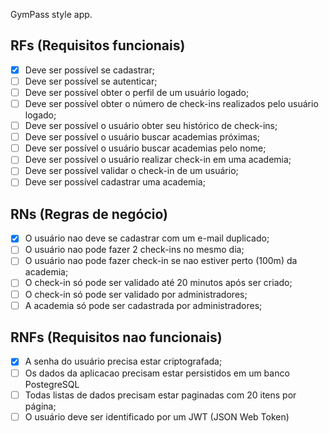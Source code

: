 

GymPass style app.

## RFs (Requisitos funcionais)

- [x] Deve ser possível se cadastrar;
- [ ] Deve ser possível se autenticar;
- [ ] Deve ser possível obter o perfil de um usuário logado;
- [ ] Deve ser possível obter o número de check-ins realizados pelo usuário logado;
- [ ] Deve ser possível o usuário obter seu histórico de check-ins;
- [ ] Deve ser possível o usuário buscar academias próximas;
- [ ] Deve ser possível o usuário buscar academias pelo nome;
- [ ] Deve ser possível o usuário realizar check-in em uma academia;
- [ ] Deve ser possível validar o check-in de um usuário;
- [ ] Deve ser possível cadastrar uma academia;

## RNs (Regras de negócio)

- [x] O usuário nao deve se cadastrar com um e-mail duplicado;
- [ ] O usuário nao pode fazer 2 check-ins no mesmo dia;
- [ ] O usuário nao pode fazer check-in se nao estiver perto (100m) da academia;
- [ ] O check-in só pode ser validado até 20 minutos após ser criado;
- [ ] O check-in só pode ser validado por administradores;
- [ ] A academia só pode ser cadastrada por administradores;

## RNFs (Requisitos nao funcionais)

- [x] A senha do usuário precisa estar criptografada;
- [ ] Os dados da aplicacao precisam estar persistidos em um banco PostegreSQL
- [ ] Todas listas de dados precisam estar paginadas com 20 itens por página;
- [ ] O usuário deve ser identificado por um JWT (JSON Web Token)